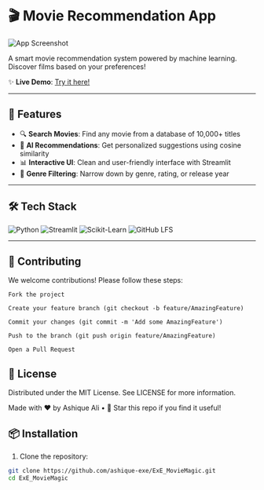 # 🎬 Movie Recommendation App

![App Screenshot](screenshots/app-demo.png) <!-- Add your screenshot path here -->

A smart movie recommendation system powered by machine learning. Discover films based on your preferences!

✨ **Live Demo**: [Try it here!](https://your-app-url.com) <!-- Add your deployment link -->

---

## 🚀 Features

- 🔍 **Search Movies**: Find any movie from a database of 10,000+ titles
- 🤖 **AI Recommendations**: Get personalized suggestions using cosine similarity
- 📊 **Interactive UI**: Clean and user-friendly interface with Streamlit
- 🎯 **Genre Filtering**: Narrow down by genre, rating, or release year

---

## 🛠️ Tech Stack

![Python](https://img.shields.io/badge/Python-3.10%2B-blue?logo=python) 
![Streamlit](https://img.shields.io/badge/Web_Framework-Streamlit-FF4B4B?logo=streamlit)
![Scikit-Learn](https://img.shields.io/badge/ML_Library-Scikit_Learn-F7931E?logo=scikitlearn)
![GitHub LFS](https://img.shields.io/badge/Storage-GitHub_LFS-181717?logo=github)

---



## 🤝 Contributing
We welcome contributions! Please follow these steps:

    Fork the project

    Create your feature branch (git checkout -b feature/AmazingFeature)

    Commit your changes (git commit -m 'Add some AmazingFeature')

    Push to the branch (git push origin feature/AmazingFeature)

    Open a Pull Request

## 📄 License
Distributed under the MIT License. See LICENSE for more information.

Made with ❤️ by Ashique Ali • 🌟 Star this repo if you find it useful!

## 📦 Installation
1. Clone the repository:
```bash
git clone https://github.com/ashique-exe/ExE_MovieMagic.git
cd ExE_MovieMagic



